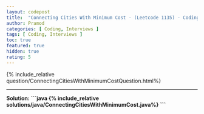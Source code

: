```yaml
---
layout: codepost
title:  "Connecting Cities With Minimum Cost - (Leetcode 1135) - Coding Interview Question"
author: Pramod
categories: [ Coding, Interviews ]
tags: [ Coding, Interviews ]
toc: true
featured: true
hidden: true
rating: 5
---
```


{% include_relative question/ConnectingCitiesWithMinimumCostQuestion.html%}
<hr>
<b>Solution:<b>
```java
{% include_relative solutions/java/ConnectingCitiesWithMinimumCost.java%}
```
